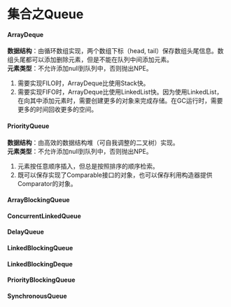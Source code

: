 # 集合之Queue

#### ArrayDeque
**数据结构**：由循环数组实现，两个数组下标（head, tail）保存数组头尾信息。数组头尾都可以添加删除元素，但是不能在队列中间添加元素。  
**元素类型**：不允许添加null到队列中，否则抛出NPE。  
1. 需要实现FILO时，ArrayDeque比使用Stack快。
2. 需要实现FIFO时，ArrayDeque比使用LinkedList快。因为使用LinkedList，在向其中添加元素时，需要创建更多的对象来完成存储。在GC运行时，需要更多的时间回收更多的空间。

#### PriorityQueue
**数据结构**：由高效的数据结构堆（可自我调整的二叉树）实现。  
**元素类型**：不允许添加null到队列中，否则抛出NPE。  
1. 元素按任意顺序插入，但总是按照排序的顺序检索。
2. 既可以保存实现了Comparable接口的对象，也可以保存利用构造器提供Comparator的对象。

#### ArrayBlockingQueue

#### ConcurrentLinkedQueue

#### DelayQueue

#### LinkedBlockingQueue

#### LinkedBlockingDeque

#### PriorityBlockingQueue

#### SynchronousQueue

